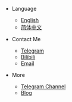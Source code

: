 * Language

  * [English](https://limboplus.xtzyj.top/)
  * [简体中文](https://limboplus.xtzyj.top/zh-cn/#/)

* Contact Me
  * [Telegram](https://t.me/limbopluschat)
  * [Bilibili](https://space.bilibili.com/625710211)
  * [Email](mailto:liujiayou2008@163.com)

* More
  * [Telegram Channel](https://t.me/limboemuplus)
  * [Blog](https://xtzyj.top)